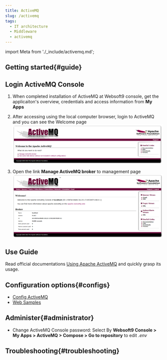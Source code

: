 ```yaml
---
title: ActiveMQ
slug: /activemq
tags:
  - IT architecture
  - Middleware
  - activemq
---
```


import Meta from './_include/activemq.md';

<Meta name="meta" />

## Getting started{#guide}

## Login ActiveMQ Console

1. When completed installation of ActiveMQ at Websoft9 console, get the applicaiton's overview, credentials and access information from **My Apps**   

2. After accessing using the local computer browser, login to ActiveMQ and you can see the Welcome page
   ![](./assets/activemq-welcome-websoft9.png)

3. Open the link **Manage ActiveMQ broker** to management page
   ![](./assets/activemq-manage-websoft9.png)

## Use Guide

Read official documentations [Using Apache ActiveMQ](https://activemq.apache.org/using-activemq) and quickly grasp its usage.  

## Configuration options{#configs}

- [Config ActiveMQ](http://activemq.apache.org/configuration.html)
- [Web Samples](https://activemq.apache.org/components/classic/documentation/web-samples)

## Administer{#administrator}

- Change ActiveMQ Console password: Select By **Websoft9 Console > My Apps > ActiveMQ > Compose > Go to repository** to edit *.env*

## Troubleshooting{#troubleshooting}
